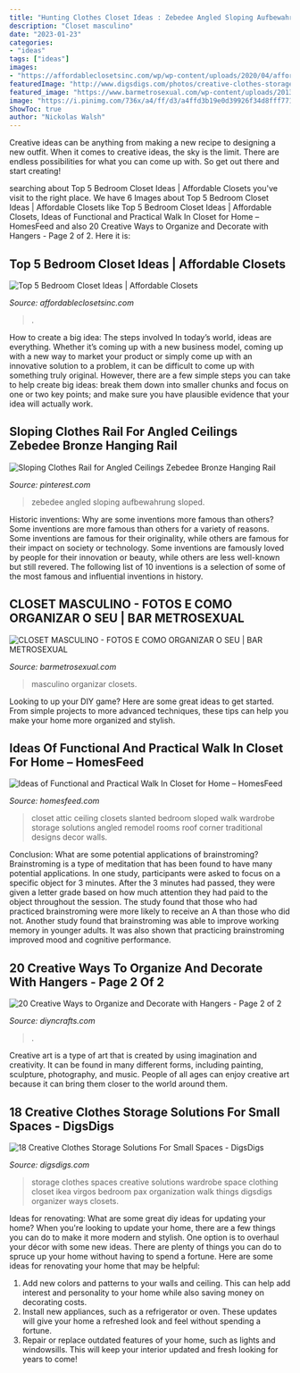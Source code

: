 ```yaml
---
title: "Hunting Clothes Closet Ideas : Zebedee Angled Sloping Aufbewahrung Sloped"
description: "Closet masculino"
date: "2023-01-23"
categories:
- "ideas"
tags: ["ideas"]
images:
- "https://affordableclosetsinc.com/wp/wp-content/uploads/2020/04/affordable-closets-closet-custom-closet-23-1.jpg"
featuredImage: "http://www.digsdigs.com/photos/creative-clothes-storage-solutions-for-small-spaces-8-554x831.jpg"
featured_image: "https://www.barmetrosexual.com/wp-content/uploads/2013/12/closet-masculino-3.jpg"
image: "https://i.pinimg.com/736x/a4/ff/d3/a4ffd3b19e0d39926f34d8fff771360c.jpg"
ShowToc: true
author: "Nickolas Walsh"
---
```



Creative ideas can be anything from making a new recipe to designing a new outfit. When it comes to creative ideas, the sky is the limit. There are endless possibilities for what you can come up with. So get out there and start creating!

	

		
searching about Top 5 Bedroom Closet Ideas | Affordable Closets you've visit to the right place. We have 6 Images about Top 5 Bedroom Closet Ideas | Affordable Closets like Top 5 Bedroom Closet Ideas | Affordable Closets, Ideas of Functional and Practical Walk In Closet for Home – HomesFeed and also 20 Creative Ways to Organize and Decorate with Hangers - Page 2 of 2. Here it is:
		
    
## Top 5 Bedroom Closet Ideas | Affordable Closets

<img loading=lazy src="https://affordableclosetsinc.com/wp/wp-content/uploads/2020/04/affordable-closets-closet-custom-closet-23-1.jpg" onerror="this.onerror=null;this.src='https://tse1.mm.bing.net/th?id=OIP.glE96eSUwiGcVKU_1aQ0jAHaJ4&amp;pid=15.1';" alt="Top 5 Bedroom Closet Ideas | Affordable Closets">

_Source: affordableclosetsinc.com_

>. 

	

How to create a big idea: The steps involved
In today’s world, ideas are everything. Whether it’s coming up with a new business model, coming up with a new way to market your product or simply come up with an innovative solution to a problem, it can be difficult to come up with something truly original. However, there are a few simple steps you can take to help create big ideas: break them down into smaller chunks and focus on one or two key points; and make sure you have plausible evidence that your idea will actually work.

    
## Sloping Clothes Rail For Angled Ceilings Zebedee Bronze Hanging Rail

<img loading=lazy src="https://i.pinimg.com/736x/a4/ff/d3/a4ffd3b19e0d39926f34d8fff771360c.jpg" onerror="this.onerror=null;this.src='https://tse4.mm.bing.net/th?id=OIP.Ie9DEctMZTe5pVDtPYaz9gHaJ3&amp;pid=15.1';" alt="Sloping Clothes Rail for Angled Ceilings Zebedee Bronze Hanging Rail">

_Source: pinterest.com_

>zebedee angled sloping aufbewahrung sloped. 

	

Historic inventions: Why are some inventions more famous than others?
Some inventions are more famous than others for a variety of reasons. Some inventions are famous for their originality, while others are famous for their impact on society or technology. Some inventions are famously loved by people for their innovation or beauty, while others are less well-known but still revered. 
The following list of 10 inventions is a selection of some of the most famous and influential inventions in history.

    
## CLOSET MASCULINO - FOTOS E COMO ORGANIZAR O SEU | BAR METROSEXUAL

<img loading=lazy src="https://www.barmetrosexual.com/wp-content/uploads/2013/12/closet-masculino-3.jpg" onerror="this.onerror=null;this.src='https://tse1.mm.bing.net/th?id=OIP.RXG5cCToIWpRYEbA96Z0WAHaJ4&amp;pid=15.1';" alt="CLOSET MASCULINO - FOTOS E COMO ORGANIZAR O SEU | BAR METROSEXUAL">

_Source: barmetrosexual.com_

>masculino organizar closets. 

	

Looking to up your DIY game? Here are some great ideas to get started. From simple projects to more advanced techniques, these tips can help you make your home more organized and stylish.

    
## Ideas Of Functional And Practical Walk In Closet For Home – HomesFeed

<img loading=lazy src="http://homesfeed.com/wp-content/uploads/2017/02/corner-walk-in-closet-idea-chrome-hang-sections-vertical-basket-arrangement-for-storage.jpg" onerror="this.onerror=null;this.src='https://tse2.mm.bing.net/th?id=OIP.L4KMIHWxnqSyCNUFT2kwGAHaJ4&amp;pid=15.1';" alt="Ideas of Functional and Practical Walk In Closet for Home – HomesFeed">

_Source: homesfeed.com_

>closet attic ceiling closets slanted bedroom sloped walk wardrobe storage solutions angled remodel rooms roof corner traditional designs decor walls. 

	

Conclusion: What are some potential applications of brainstroming?
Brainstroming is a type of meditation that has been found to have many potential applications. In one study, participants were asked to focus on a specific object for 3 minutes. After the 3 minutes had passed, they were given a letter grade based on how much attention they had paid to the object throughout the session. The study found that those who had practiced brainstroming were more likely to receive an A than those who did not. Another study found that brainstroming was able to improve working memory in younger adults. It was also shown that practicing brainstroming improved mood and cognitive performance.

    
## 20 Creative Ways To Organize And Decorate With Hangers - Page 2 Of 2

<img loading=lazy src="https://www.diyncrafts.com/wp-content/uploads/2013/10/19-shirt-hanging-trick.jpg" onerror="this.onerror=null;this.src='https://tse1.mm.bing.net/th?id=OIP.YfjB3drby5C0C4S_3nip-wHaJ4&amp;pid=15.1';" alt="20 Creative Ways to Organize and Decorate with Hangers - Page 2 of 2">

_Source: diyncrafts.com_

>. 

	

Creative art is a type of art that is created by using imagination and creativity. It can be found in many different forms, including painting, sculpture, photography, and music. People of all ages can enjoy creative art because it can bring them closer to the world around them.

    
## 18 Creative Clothes Storage Solutions For Small Spaces - DigsDigs

<img loading=lazy src="http://www.digsdigs.com/photos/creative-clothes-storage-solutions-for-small-spaces-8-554x831.jpg" onerror="this.onerror=null;this.src='https://tse3.mm.bing.net/th?id=OIP.c5Cd2hF3BzRiVYPiW8eN4AHaLH&amp;pid=15.1';" alt="18 Creative Clothes Storage Solutions For Small Spaces - DigsDigs">

_Source: digsdigs.com_

>storage clothes spaces creative solutions wardrobe space clothing closet ikea virgos bedroom pax organization walk things digsdigs organizer ways closets. 

	

Ideas for renovating: What are some great diy ideas for updating your home?
When you're looking to update your home, there are a few things you can do to make it more modern and stylish. One option is to overhaul your décor with some new ideas. There are plenty of things you can do to spruce up your home without having to spend a fortune. Here are some ideas for renovating your home that may be helpful: 
1. Add new colors and patterns to your walls and ceiling. This can help add interest and personality to your home while also saving money on decorating costs. 
2. Install new appliances, such as a refrigerator or oven. These updates will give your home a refreshed look and feel without spending a fortune. 
3. Repair or replace outdated features of your home, such as lights and windowsills. This will keep your interior updated and fresh looking for years to come! 

